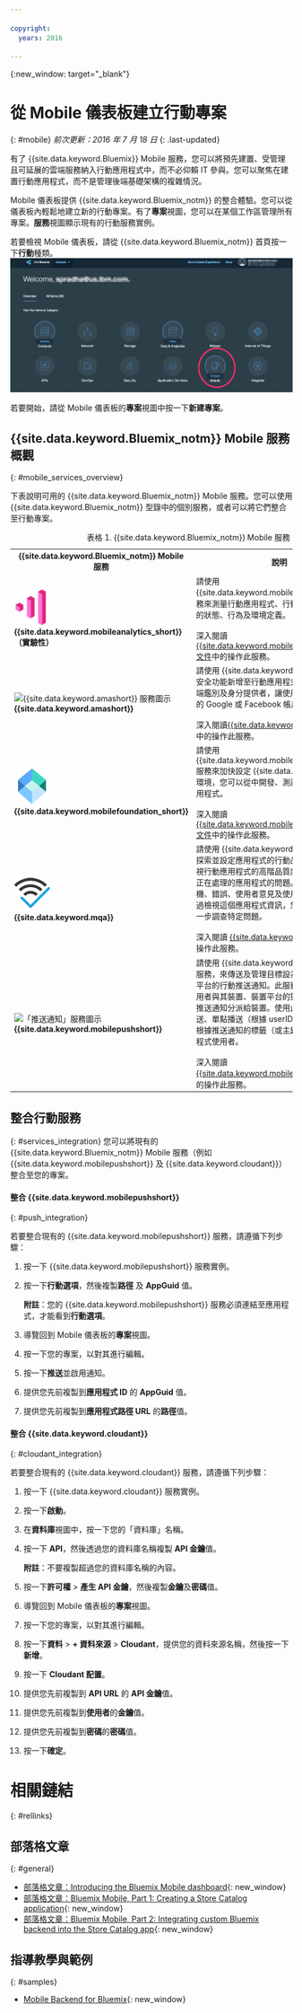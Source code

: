 ```yaml
---

copyright:
  years: 2016

---
```

{:new_window: target="_blank"}

# 從 Mobile 儀表板建立行動專案
{: #mobile}
*前次更新：2016 年 7 月 18 日*
{: .last-updated}

有了 {{site.data.keyword.Bluemix}} Mobile 服務，您可以將預先建置、受管理且可延展的雲端服務納入行動應用程式中，而不必仰賴 IT 參與。您可以聚焦在建置行動應用程式，而不是管理後端基礎架構的複雜情況。

Mobile 儀表板提供 {{site.data.keyword.Bluemix_notm}} 的整合體驗。您可以從儀表板內輕鬆地建立新的行動專案。有了**專案**視圖，您可以在某個工作區管理所有專案。**服務**視圖顯示現有的行動服務實例。

若要檢視 Mobile 儀表板，請從 {{site.data.keyword.Bluemix_notm}} 首頁按一下**行動**種類。
<img src="images/mobile_dashboard.jpg" alt="{{site.data.keyword.Bluemix_notm}} 首頁">

若要開始，請從 Mobile 儀表板的**專案**視圖中按一下**新建專案**。

## {{site.data.keyword.Bluemix_notm}} Mobile 服務概觀
{: #mobile_services_overview}

下表說明可用的 {{site.data.keyword.Bluemix_notm}} Mobile 服務。您可以使用 {{site.data.keyword.Bluemix_notm}} 型錄中的個別服務，或者可以將它們整合至行動專案。

<table summary="此表格說明 {{site.data.keyword.Bluemix_notm}} Mobile 服務，並提供服務文件的鏈結">
<caption>表格 1. {{site.data.keyword.Bluemix_notm}} Mobile 服務</caption>
<th>{{site.data.keyword.Bluemix_notm}} Mobile 服務</th>
<th>說明</th>
<tr>
<td> <img src="images/mobile_analytics_icon.png" alt="{{site.data.keyword.mobileanalytics_short}}圖示"><br/><b>{{site.data.keyword.mobileanalytics_short}}（實驗性）</b></td>
<td valign="top">請使用 {{site.data.keyword.mobileanalytics_full}} 服務來測量行動應用程式、行動使用者及行動裝置的狀態、行為及環境定義。<br/><br/>
深入閱讀 <a href="../services/mobileanalytics/index.html" alt="{{site.data.keyword.mobileanalytics_short}} 文件鏈結">{{site.data.keyword.mobileanalytics_short}}文件</a>中的操作此服務。
</td>
</tr>
<tr>
<td><img src="images/catalog_icons-05.png" alt="{{site.data.keyword.amashort}} 服務圖示"><br/><b>{{site.data.keyword.amashort}}</b></td>
<td valign="top">請使用 {{site.data.keyword.amafull}} 服務，將安全功能新增至行動應用程式。您可以配置用戶端鑑別及身分提供者，讓使用者可以利用其現有的 Google 或 Facebook 帳戶登入應用程式。<br/><br/>
深入閱讀<a href="../services/mobileaccess/index.html" alt="{{site.data.keyword.amashort}} 文件鏈結">{{site.data.keyword.amashort}}文件</a>中的操作此服務。</td>
</tr>
<tr>
<td><img src="images/MFPFoundation_icon.png" alt="{{site.data.keyword.mobilefoundation_short}} 服務圖示"><br/> <b>{{site.data.keyword.mobilefoundation_short}}</b></td>
<td valign="top">請使用 {{site.data.keyword.mobilefoundation_long}} 服務來加快設定 {{site.data.keyword.mfp_full}} 環境，您可以從中開發、測試及操作企業行動應用程式。<br/><br/>
深入閱讀 <a href="../services/mobilefoundation/index.html" alt="{{site.data.keyword.mobilefoundation_short}} 文件鏈結">{{site.data.keyword.mobilefoundation_short}}文件</a>中的操作此服務。</td>
</tr>
<tr>
<td><img src="images/mqa_icon.png" alt="{{site.data.keyword.mqa}} 服務圖示"><br/><b>{{site.data.keyword.mqa}}</b></td>
<td valign="top">請使用 {{site.data.keyword.mqafull}} 服務，來探索並設定應用程式的行動品質服務。您可以檢視行動應用程式的高階品質度量值，快速瞭解您正在處理的應用程式的問題。這些度量值包括當機、錯誤、使用者意見及使用者觀感等資訊。透過檢視這個應用程式資訊，您可以判定是否要進一步調查特定問題。<br/><br/>
深入閱讀 <a href="../services/MobileQualityAssurance/index.html" alt="{{site.data.keyword.mqa}} 文件鏈結">{{site.data.keyword.mqa}}文件</a>中的操作此服務。</td>
</tr>
<tr>
<td><img src="images/catalog_icons-09.png" alt="「推送通知」服務圖示"><br/><b>{{site.data.keyword.mobilepushshort}}</b></td>
<td valign="top">請使用 {{site.data.keyword.mobilepushfull}} 服務，來傳送及管理目標設為 iOS 及 Android 平台的行動推送通知。此服務可管理應用程式使用者與其裝置、裝置平台的對映，並處理如何將推送通知分派給裝置。使用此服務，您可以將播送、單點播送（根據 userID、deviceID）以及根據推送通知的標籤（或主題）傳送至行動應用程式使用者。<br/><br/>
深入閱讀 <a href="../services/mobilepush/index.html" alt="{{site.data.keyword.mobilepushshort}} 文件鏈結">{{site.data.keyword.mobilepushshort}}文件</a>中的操作此服務。</td>
</table>

## 整合行動服務
{: #services_integration}
您可以將現有的 {{site.data.keyword.Bluemix_notm}} Mobile 服務（例如 {{site.data.keyword.mobilepushshort}} 及 {{site.data.keyword.cloudant}}）整合至您的專案。

#### 整合 {{site.data.keyword.mobilepushshort}}
{: #push_integration}

若要整合現有的 {{site.data.keyword.mobilepushshort}} 服務，請遵循下列步驟：

1. 按一下 {{site.data.keyword.mobilepushshort}} 服務實例。
2. 按一下**行動選項**，然後複製**路徑** 及 **AppGuid** 值。

   **附註**：您的 {{site.data.keyword.mobilepushshort}} 服務必須連結至應用程式，才能看到**行動選項**。

3. 導覽回到 Mobile 儀表板的**專案**視圖。
4. 按一下您的專案，以對其進行編輯。
5. 按一下**推送**並啟用通知。
6. 提供您先前複製到**應用程式 ID** 的 **AppGuid** 值。
7. 提供您先前複製到**應用程式路徑 URL** 的**路徑**值。

#### 整合 {{site.data.keyword.cloudant}}
{: #cloudant_integration}

若要整合現有的 {{site.data.keyword.cloudant}} 服務，請遵循下列步驟：

1. 按一下 {{site.data.keyword.cloudant}} 服務實例。
2. 按一下**啟動**。
3. 在**資料庫**視圖中，按一下您的「資料庫」名稱。
4. 按一下 **API**，然後透過您的資料庫名稱複製 **API 金鑰**值。

   **附註**：不要複製超過您的資料庫名稱的內容。

5. 按一下**許可權** > **產生 API 金鑰**，然後複製**金鑰**及**密碼**值。
6. 導覽回到 Mobile 儀表板的**專案**視圖。
7. 按一下您的專案，以對其進行編輯。
8. 按一下**資料** > **+ 資料來源** > **Cloudant**，提供您的資料來源名稱，然後按一下**新增**。
9. 按一下 **Cloudant 配置**。
10. 提供您先前複製到 **API URL** 的 **API 金鑰**值。
11. 提供您先前複製到**使用者**的**金鑰**值。
12. 提供您先前複製到**密碼**的**密碼**值。
13. 按一下**確定**。


# 相關鏈結
{: #rellinks}

<!-- links to internal services don't work
## {{site.data.keyword.Bluemix_notm}} Mobile services
{: #general}
* [Mobile Analytics (Experimental)](../services/mobileanalytics/index.html){: new_window}
* [Mobile Client Access](../services/mobileaccess/index.html){: new_window}
* [Mobile Foundation](../services/mobilefoundation/index.html){: new_window}
* [Mobile Quality Assurance)](../services/MobileQualityAssurance/index.html){: new_window}
* [Push Notifications](../services/mobilepush/index.html){: new_window}
-->

## 部落格文章
{: #general}
* [部落格文章：Introducing the Bluemix Mobile dashboard](https://developer.ibm.com/bluemix/2016/07/08/new-bluemix-mobile-dashboard/){: new_window}
* [部落格文章：Bluemix Mobile, Part 1: Creating a Store Catalog application](https://developer.ibm.com/bluemix/2016/07/13/bluemix-mobile-creating-store-catalog-app-part1/){: new_window}
* [部落格文章：Bluemix Mobile, Part 2: Integrating custom Bluemix backend into the Store Catalog app](https://developer.ibm.com/bluemix/2016/07/14/bluemix-mobile-integrating-custom-backend-part2/){: new_window}

## 指導教學與範例
{: #samples}
* [Mobile Backend for Bluemix](https://github.com/ibm-bluemix-mobile-services/mobiledashboard-storecatalog-backend){: new_window}
